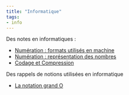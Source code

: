```yaml
---
title: "Informatique"
tags:
- info
---
```

Des notes en informatiques :
- [Numération : formats utilisés en machine](Systemes_num.md)
- [Numération : représentation des nombres](Representation_num.md)
- [Codage et Compression](compression.md)

Des rappels de notions utilisées en informatique
- [La notation grand O](grandO.md)
